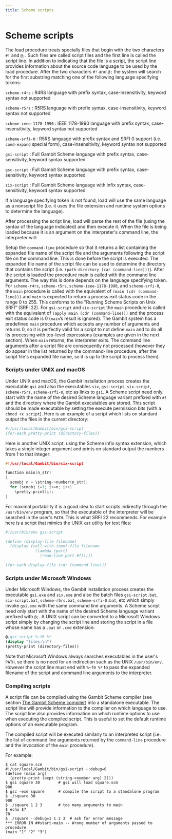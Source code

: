 ```yaml
---
title: Scheme scripts
---
```


# Scheme scripts

The load procedure treats specially files that begin with the two characters
`#!` and `@;`. Such files are called script files and the first line is called
the script line. In addition to indicating that the file is a script, the script
line provides information about the source code language to be used by the load
procedure. After the two characters `#!` and `@;` the system will search for the
first substring matching one of the following language specifying tokens:

`scheme-r4rs`
: R4RS language with prefix syntax, case-insensitivity, keyword syntax not
  supported

`scheme-r5rs`
: R5RS language with prefix syntax, case-insensitivity, keyword syntax not
  supported

`scheme-ieee-1178-1990`
: IEEE 1178-1990 language with prefix syntax, case-insensitivity, keyword syntax
  not supported

`scheme-srfi-0`
: R5RS language with prefix syntax and SRFI 0 support (i.e. `cond-expand` special
  form), case-insensitivity, keyword syntax not supported

`gsi-script`
: Full Gambit Scheme language with prefix syntax, case-sensitivity, keyword
  syntax supported

`gsc-script`
: Full Gambit Scheme language with prefix syntax, case-sensitivity, keyword
  syntax supported

`six-script`
: Full Gambit Scheme language with infix syntax, case-sensitivity, keyword
  syntax supported

If a language specifying token is not found, load will use the same language as
a nonscript file (i.e. it uses the file extension and runtime system options to
determine the language).

After processing the script line, load will parse the rest of the file (using
the syntax of the language indicated) and then execute it. When the file is
being loaded because it is an argument on the interpreter's command line, the
interpreter will:

Setup the `command-line` procedure so that it returns a list containing the
expanded file name of the script file and the arguments following the script
file on the command line. This is done before the script is executed. The
expanded file name of the script file can be used to determine the directory
that contains the script (i.e. `(path-directory (car (command-line)))`). After the
script is loaded the procedure main is called with the command line arguments.
The way this is done depends on the language specifying token. For `scheme-r4rs`,
`scheme-r5rs`, `scheme-ieee-1178-1990`, and `scheme-srfi-0`, the `main` procedure is
called with the equivalent of `(main (cdr (command-line)))` and `main` is expected
to return a process exit status code in the range 0 to 255. This conforms to the
"Running Scheme Scripts on Unix SRFI" (SRFI 22). For `gsi-script` and `six-script`
the `main` procedure is called with the equivalent of `(apply main (cdr
(command-line)))` and the process exit status code is 0 (`main`’s result is
ignored). The Gambit system has a predefined `main` procedure which accepts any
number of arguments and returns 0, so it is perfectly valid for a script to not
define `main` and to do all its processing with top-level expressions (examples
are given in the next section). When `main` returns, the interpreter exits. The
command line arguments after a script file are consequently not processed
(however they do appear in the list returned by the command-line procedure,
after the script file's expanded file name, so it is up to the script to process
them).

### Scripts under UNIX and macOS

Under UNIX and macOS, the Gambit installation process creates the executable
`gsi` and also the executables `six`, `gsi-script`, `six-script`, `scheme-r5rs`,
`scheme-srfi-0`, etc as links to `gsi`. A Scheme script need only start with the
name of the desired Scheme language variant prefixed with `#!` and the directory
where the Gambit executables are stored. This script should be made executable
by setting the execute permission bits (with a `chmod +x script`). Here is an
example of a script which lists on standard output the files in the current
directory:

```scheme
#!/usr/local/Gambit/bin/gsi-script
(for-each pretty-print (directory-files))
```

Here is another UNIX script, using the Scheme infix syntax extension, which
takes a single integer argument and prints on standard output the numbers from 1
to that integer:

```c
#!/usr/local/Gambit/bin/six-script

function main(n_str)
{
  scmobj n = \string->number(n_str);
  for (scmobj i=1; i<=n; i++)
    \pretty-print(i);
}
```

For maximal portability it is a good idea to start scripts indirectly through
the `/usr/bin/env` program, so that the executable of the interpreter will be
searched in the user's `PATH`. This is what SRFI 22 recommends. For example here
is a script that mimics the UNIX `cat` utility for text files:

```scheme
#!/usr/bin/env gsi-script

(define (display-file filename)
  (display (call-with-input-file filename
             (lambda (port)
               (read-line port #f)))))

(for-each display-file (cdr (command-line)))
```


### Scripts under Microsoft Windows

Under Microsoft Windows, the Gambit installation process creates the executable
`gsi.exe` and `six.exe` and also the batch files `gsi-script.bat`,
`six-script.bat`, `scheme-r5rs.bat`, `scheme-srfi-0.bat`, etc which simply
invoke `gsi.exe` with the same command line arguments. A Scheme script need only
start with the name of the desired Scheme language variant prefixed with `@;`. A
UNIX script can be converted to a Microsoft Windows script simply by changing
the script line and storing the script in a file whose name has a `.bat` or
`.cmd` extension:

```scheme
@;gsi-script %~f0 %*
(display "files:\n")
(pretty-print (directory-files))
```

Note that Microsoft Windows always searches executables in the user's `PATH`, so
there is no need for an indirection such as the UNIX `/usr/bin/env`. However the
script line must end with `%~f0 %*` to pass the expanded filename of the script
and command line arguments to the interpreter.


### Compiling scripts

A script file can be compiled using the Gambit Scheme compiler (see section [The
Gambit Scheme compiler](/manual/gsc)) into a standalone executable. The script
line will provide information to the compiler on which language to use. The
script line also provides information on which runtime options to use when
executing the compiled script. This is useful to set the default runtime options
of an executable program.

The compiled script will be executed similarly to an interpreted script (i.e.
the list of command line arguments returned by the `command-line` procedure and
the invocation of the `main` procedure).

For example:

```shell
$ cat square.scm
#!/usr/local/Gambit/bin/gsi-script -:debug=0
(define (main arg)
  (pretty-print (expt (string->number arg) 2)))
$ gsi square 30        # gsi will load square.scm
900
$ gsc -exe square      # compile the script to a standalone program
$ ./square 30
900
$ ./square 1 2 3       # too many arguments to main
$ echo $?
70
$ ./square -:debug=1 1 2 3  # ask for error message
*** ERROR IN ##start-main -- Wrong number of arguments passed to procedure
(main "1" "2" "3")
```
